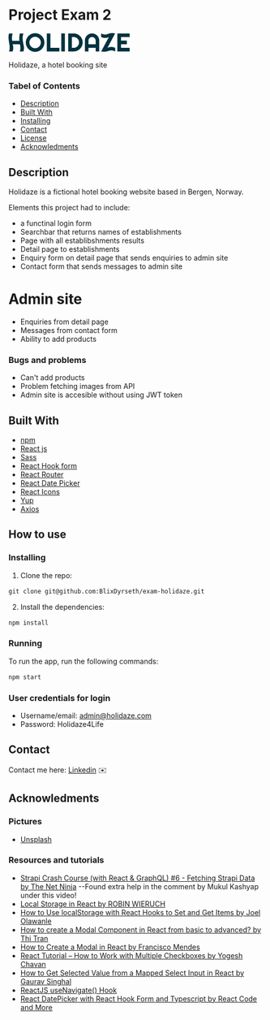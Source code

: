 # Project Exam 2 

<img src="./src/logo/holidaze-logo.png">

Holidaze, a hotel booking site

### Tabel of Contents

- [Description](#description)
- [Built With](#built-with)
- [Installing](#installing)
- [Contact](#contact)
- [License](#license)
- [Acknowledments](#acknowledgments)



## Description

Holidaze is a fictional hotel booking website based in Bergen, Norway.

Elements this project had to include:

- a functinal login form
- Searchbar that returns names of establishments
- Page with all establibshments results
- Detail page to establishments
- Enquiry form on detail page that sends enquiries to admin site
- Contact form that sends messages to admin site

# Admin site

- Enquiries from detail page
- Messages from contact form
- Ability to add products

### Bugs and problems

- Can't add products
- Problem fetching images from API
- Admin site is accesible without using JWT token



## Built With

- [npm](https://www.npmjs.com/) 
- [React js](https://reactjs.org/)
- [Sass](https://sass-lang.com/)
- [React Hook form](https://react-hook-form.com/)
- [React Router](https://reactrouter.com/docs/en/v6)
- [React Date Picker](https://www.npmjs.com/package/react-datepicker)
- [React Icons](https://react-icons.github.io/react-icons/)
- [Yup](https://www.npmjs.com/package/yup)
- [Axios](https://axios-http.com/docs/intro)


## How to use

### Installing

1. Clone the repo:

```html
git clone git@github.com:BlixDyrseth/exam-holidaze.git
```

2. Install the dependencies:

```html
npm install 
```

### Running

To run the app, run the following commands:

```html
npm start
```

### User credentials for login

- Username/email: admin@holidaze.com
- Password: Holidaze4Life



## Contact

Contact me here: [Linkedin](https://www.linkedin.com/in/ingrid-blix-dyrseth-096b2a241/) :envelope:



## Acknowledments

### Pictures 
- [Unsplash](https://unsplash.com/)

### Resources and tutorials


- [Strapi Crash Course (with React & GraphQL) #6 - Fetching Strapi Data by The Net Ninja](https://www.youtube.com/watch?v=cOE_hF2xjpM) 
--Found extra help in the comment by Mukul Kashyap under this video!
- [Local Storage in React by ROBIN WIERUCH](https://www.robinwieruch.de/local-storage-react/)
- [How to Use localStorage with React Hooks to Set and Get Items by Joel Olawanle](https://www.freecodecamp.org/news/how-to-use-localstorage-with-react-hooks-to-set-and-get-items/) 
- [How to create a Modal Component in React from basic to advanced? by Thi Tran](https://medium.com/tinyso/how-to-create-a-modal-component-in-react-from-basic-to-advanced-a3357a2a716a) 
- [How to Create a Modal in React by Francisco Mendes](https://dev.to/franciscomendes10866/how-to-create-a-modal-in-react-3coc) 
- [React Tutorial – How to Work with Multiple Checkboxes by Yogesh Chavan](https://www.freecodecamp.org/news/how-to-work-with-multiple-checkboxes-in-react/)
- [How to Get Selected Value from a Mapped Select Input in React by Gaurav Singhal](https://www.pluralsight.com/guides/how-to-get-selected-value-from-a-mapped-select-input-in-react)
- [ReactJS useNavigate() Hook](https://www.geeksforgeeks.org/reactjs-usenavigate-hook/)
- [React DatePicker with React Hook Form and Typescript by React Code and More](https://www.youtube.com/watch?v=juQI9Se-9d8&t=0s) 

